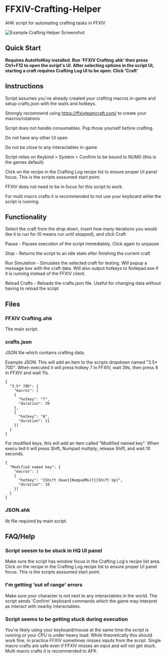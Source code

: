 # FFXIV-Crafting-Helper
AHK script for automating crafting tasks in FFXIV

![Example Crafting Helper Screenshot](https://user-images.githubusercontent.com/2283362/143943992-7d27c13d-18df-478e-bdbc-7dd46c828ddf.jpg)

## Quick Start
**Requires AutoHotKey installed. Run 'FFXIV Crafting.ahk' then press Ctrl+F12 to open the script's UI. After selecting options in the script UI, starting a craft requires Crafting Log UI to be open. Click 'Craft'**

## Instructions
Script assumes you've already created your crafting macros in-game and setup crafts.json with the waits and hotkeys.

Strongly recommend using https://ffxivteamcraft.com/ to create your macros/rotations

Script does not handle consumables. Pop those yourself before crafting.

Do not have any other UI open

Do not be close to any interactables in-game

Script relies on Keybind > System > Confirm to be bound to NUM0 (this is the games default)

Click on the recipe in the Crafting Log recipe list to ensure proper UI panel focus. This is the scripts asssumed start point.

FFXIV does not need to be in focus for this script to work.

For multi macro crafts it is recommended to not use your keyboard while the script is running.

## Functionality
Select the craft from the drop down, insert how many iterations you would like it to run for (0 means run until stopped), and click Craft

Pause - Pauses execution of the script immediately. Click again to unpause

Stop - Returns the script to an idle state after finishing the current craft

Run Simulation - Simulates the selected craft for testing. Will popup a message box with the craft data. Will also output hotkeys to Notepad.exe if it is running instead of the FFXIV client.

Reload Crafts - Reloads the crafts.json file. Useful for changing data without having to reload the script

## Files
### FFXIV Crafting.ahk
The main script.

### crafts.json
JSON file which contains crafting data.

Example JSON:
This will add an item to the scripts dropdown named "3.5* 70D". When executed it will press hotkey 7 in FFXIV, wait 39s, then press 8 in FFXIV and wait 11s.
```
{
  "3.5* 70D": {
    "macros": [
    {
      "hotkey": "7",
      "duration": 39
    },
    {
      "hotkey": "8",
      "duration": 11
    }]
  }
}
```
For modified keys, this will add an item called "Modified named key".
When execu
ted it will press Shift, Numpad multiply, release Shift, and wait 10
seconds.
```
{
  "Modified named key": {
    "macros": [
    {
      "hotkey": "{Shift down}{NumpadMult}{Shift Up}",
      "duration": 10
    }]
  }
}
```

### JSON.ahk
lib file required by main script.

## FAQ/Help
### Script seesm to be stuck in HQ UI panel
Make sure the script has window focus in the Crafting Log's recipe list area. Click on the recipe in the Crafting Log recipe list to ensure proper UI panel focus. This is the scripts asssumed start point.

### I'm getting 'out of range' errors
Make sure your character is not next to any interactables in the world. The script sends 'Confirm' keyboard commands which the game may interpret as interact with nearby interactables.

### Script seems to be getting stuck during execution
You're likely using your keyboard/mouse at the same time the script is running or your CPU is under heavy load. While theoretically this should work fine, in practice FFXIV sometimes misses inputs from the script. Single macro crafts are safe even if FFXIV misses an input and will not get stuck. Multi macro crafts it is recommended to AFK.

